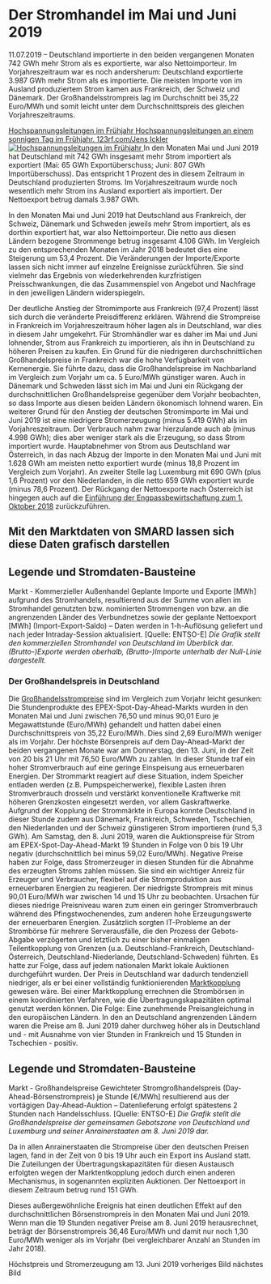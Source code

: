 





# Der Stromhandel im Mai und Juni 2019


11.07.2019 – Deutschland importierte in den beiden vergangenen Monaten 742 GWh mehr Strom als es exportierte, war also Nettoimporteur. Im Vorjahreszeitraum war es noch andersherum: Deutschland exportierte 3.987 GWh mehr Strom als es importierte. Die meisten Importe von im Ausland produziertem Strom kamen aus Frankreich, der Schweiz und Dänemark. Der Großhandelsstrompreis lag im Durchschnitt bei 35,22 Euro/MWh und somit leicht unter dem Durchschnittspreis des gleichen Vorjahreszeitraums.  

[ Hochspannungsleitungen im Frühjahr Hochspannungsleitungen an einem sonnigen Tag im Frühjahr. 123rf.com/Jens Ickler ![Hochspannungsleitungen im Frühjahr](https://www.smard.de/resource/image/11858/landscape_ratio2x1/1200/600/40356a4d6d376d3cad9e4cea5cccdb92/A4A8624AD58C15F3D81B71A4BC7D96F6/inline-teaser-stromhandel-maijuni.jpg) ](https://www.smard.de/resource/blob/11858/020ff8e3ecae932cdfb037f912c5904d/inline-teaser-stromhandel-maijuni-data.jpg)
In den Monaten Mai und Juni 2019 hat Deutschland mit 742 GWh insgesamt mehr Strom importiert als exportiert (Mai: 65 GWh Exportüberschuss; Juni: 807 GWh Importüberschuss). Das entspricht 1 Prozent des in diesem Zeitraum in Deutschland produzierten Stroms. Im Vorjahreszeitraum wurde noch wesentlich mehr Strom ins Ausland exportiert als importiert. Der Nettoexport betrug damals 3.987 GWh.  

In den Monaten Mai und Juni 2019 hat Deutschland aus Frankreich, der Schweiz, Dänemark und Schweden jeweils mehr Strom importiert, als es dorthin exportiert hat, war also Nettoimporteur. Die netto aus diesen Ländern bezogene Strommenge betrug insgesamt 4.106 GWh. Im Vergleich zu den entsprechenden Monaten im Jahr 2018 bedeutet dies eine Steigerung um 53,4 Prozent. Die Veränderungen der Importe/Exporte lassen sich nicht immer auf einzelne Ereignisse zurückführen. Sie sind vielmehr das Ergebnis von wiederkehrenden kurzfristigen Preisschwankungen, die das Zusammenspiel von Angebot und Nachfrage in den jeweiligen Ländern widerspiegeln.  

Der deutliche Anstieg der Stromimporte aus Frankreich (97,4 Prozent) lässt sich durch die veränderte Preisdifferenz erklären. Während die Strompreise in Frankreich im Vorjahreszeitraum höher lagen als in Deutschland, war dies in diesem Jahr umgekehrt. Für Stromhändler war es daher im Mai und Juni lohnender, Strom aus Frankreich zu importieren, als ihn in Deutschland zu höheren Preisen zu kaufen. Ein Grund für die niedrigeren durchschnittlichen Großhandelspreise in Frankreich war die hohe Verfügbarkeit von Kernenergie. Sie führte dazu, dass die Großhandelspreise im Nachbarland im Vergleich zum Vorjahr um ca. 5 Euro/MWh günstiger waren. Auch in Dänemark und Schweden lässt sich im Mai und Juni ein Rückgang der durchschnittlichen Großhandelspreise gegenüber dem Vorjahr beobachten, so dass Importe aus diesen beiden Ländern ökonomisch lohnend waren.
Ein weiterer Grund für den Anstieg der deutschen Stromimporte im Mai und Juni 2019 ist eine niedrigere Stromerzeugung (minus 5.419 GWh) als im Vorjahreszeitraum. Der Verbrauch nahm zwar hierzulande auch ab (minus 4.998 GWh); dies aber weniger stark als die Erzeugung, so dass Strom importiert wurde.
Hauptabnehmer von Strom aus Deutschland war Österreich, in das nach Abzug der Importe in den Monaten Mai und Juni mit 1.628 GWh am meisten netto exportiert wurde (minus 18,8 Prozent im Vergleich zum Vorjahr). An zweiter Stelle lag Luxemburg mit 690 GWh (plus 1,6 Prozent) vor den Niederlanden, in die netto 659 GWh exportiert wurde (minus 78,6 Prozent). Der Rückgang der Nettoexporte nach Österreich ist hingegen auch auf die [Einführung der Engpassbewirtschaftung zum 1. Oktober 2018](https://www.smard.de/page/home/topic-article/444/9828/deutschland-und-oesterreich-fuehren-engpassbewirtschaftung-ein) zurückzuführen.  

  

## Mit den Marktdaten von SMARD lassen sich diese Daten grafisch darstellen  





  

  

## Legende und Stromdaten-Bausteine
Markt - Kommerzieller Außenhandel 
Geplante Importe und Exporte [MWh] aufgrund des Stromhandels, resultierend aus der Summe von allen im Stromhandel genutzten bzw. nominierten Strommengen von bzw. an die angrenzenden Länder des Verbundnetzes sowie der geplante Nettoexport [MWh] (Import-Export-Saldo) – Daten werden in 1-h-Auflösung geliefert und nach jeder Intraday-Session aktualisiert. [Quelle: ENTSO-E]
_Die Grafik stellt den kommerziellen Stromhandel von Deutschland im Überblick dar. (Brutto-)Exporte werden oberhalb, (Brutto-)Importe unterhalb der Null-Linie dargestellt._  

### Der Großhandelspreis in Deutschland
Die [Großhandelsstrompreise](https://www.smard.de/blueprint/servlet/page/home/wiki-article/446/562) sind im Vergleich zum Vorjahr leicht gesunken: Die Stundenprodukte des EPEX-Spot-Day-Ahead-Markts wurden in den Monaten Mai und Juni zwischen 76,50 und minus 90,01 Euro je Megawattstunde (Euro/MWh) gehandelt und hatten dabei einen Durchschnittspreis von 35,22 Euro/MWh. Dies sind 2,69 Euro/MWh weniger als im Vorjahr.
Der höchste Börsenpreis auf dem Day-Ahead-Markt der beiden vergangenen Monate war am Donnerstag, den 13. Juni, in der Zeit von 20 bis 21 Uhr mit 76,50 Euro/MWh zu zahlen. In dieser Stunde traf ein hoher Stromverbrauch auf eine geringe Einspeisung aus erneuerbaren Energien. Der Strommarkt reagiert auf diese Situation, indem Speicher entladen werden (z.B. Pumpspeicherwerke), flexible Lasten ihren Stromverbrauch drosseln und verstärkt konventionelle Kraftwerke mit höheren Grenzkosten eingesetzt werden, vor allem Gaskraftwerke. Aufgrund der Kopplung der Strommärkte in Europa konnte Deutschland in dieser Stunde zudem aus Dänemark, Frankreich, Schweden, Tschechien, den Niederlanden und der Schweiz günstigeren Strom importieren (rund 5,3 GWh).
Am Samstag, den 8. Juni 2019, waren die Auktionspreise für Strom am EPEX-Spot-Day-Ahead-Markt 19 Stunden in Folge von 0 bis 19 Uhr negativ (durchschnittlich bei minus 59,02 Euro/MWh). Negative Preise haben zur Folge, dass Stromerzeuger in diesen Stunden für die Abnahme des erzeugten Stroms zahlen müssen. Sie sind ein wichtiger Anreiz für Erzeuger und Verbraucher, flexibel auf die Stromproduktion aus erneuerbaren Energien zu reagieren.
Der niedrigste Strompreis mit minus 90,01 Euro/MWh war zwischen 14 und 15 Uhr zu beobachten. Ursachen für dieses niedrige Preisniveau waren zum einen ein geringer Stromverbrauch während des Pfingstwochenendes, zum anderen hohe Erzeugungswerte der erneuerbaren Energien. Zusätzlich sorgten IT-Probleme an der Strombörse für mehrere Serverausfälle, die den Prozess der Gebots-Abgabe verzögerten und letztlich zu einer bisher einmaligen Teilentkopplung von Grenzen (u.a. Deutschland-Frankreich, Deutschland-Österreich, Deutschland-Niederlande, Deutschland-Schweden) führten. Es hatte zur Folge, dass auf jedem nationalen Markt lokale Auktionen durchgeführt wurden. Der Preis in Deutschland war dadurch tendenziell niedriger, als er bei einer vollständig funktionierenden [Marktkopplung](https://www.smard.de/home/topic-article/426/486) gewesen wäre. Bei einer Marktkopplung errechnen die Strombörsen in einem koordinierten Verfahren, wie die Übertragungskapazitäten optimal genutzt werden können. Die Folge: Eine zunehmende Preisangleichung in den europäischen Ländern. In den an Deutschland angrenzenden Ländern waren die Preise am 8. Juni 2019 daher durchweg höher als in Deutschland und - mit Ausnahme von vier Stunden in Frankreich und 15 Stunden in Tschechien - positiv.




  

  

## Legende und Stromdaten-Bausteine
Markt - Großhandelspreise 
Gewichteter Stromgroßhandelspreis (Day-Ahead-Börsenstrompreis) je Stunde [€/MWh] resultierend aus der vortägigen Day-Ahead-Auktion – Datenlieferung erfolgt spätestens 2 Stunden nach Handelsschluss. [Quelle: ENTSO-E]
_Die Grafik stellt die Großhandelspreise der gemeinsamen Gebotszone von Deutschland und Luxemburg und seiner Anrainerstaaten am 8. Juni 2019 dar._  

Da in allen Anrainerstaaten die Strompreise über den deutschen Preisen lagen, fand in der Zeit von 0 bis 19 Uhr auch ein Export ins Ausland statt. Die Zuteilungen der Übertragungskapazitäten für diesen Austausch erfolgten wegen der Marktentkopplung jedoch durch einen anderen Mechanismus, in sogenannten expliziten Auktionen. Der Nettoexport in diesem Zeitraum betrug rund 151 GWh.  

Dieses außergewöhnliche Ereignis hat einen deutlichen Effekt auf den durchschnittlichen Börsenstrompreis in den Monaten Mai und Juni 2019. Wenn man die 19 Stunden negativer Preise am 8. Juni 2019 herausrechnet, beträgt der Börsenstrompreis 36,46 Euro/MWh und damit nur noch 1,30 Euro/MWh weniger als im Vorjahr (bei vergleichbarer Anzahl an Stunden im Jahr 2018).  

Höchstpreis und Stromerzeugung am 13. Juni 2019
vorheriges Bild nächstes Bild








